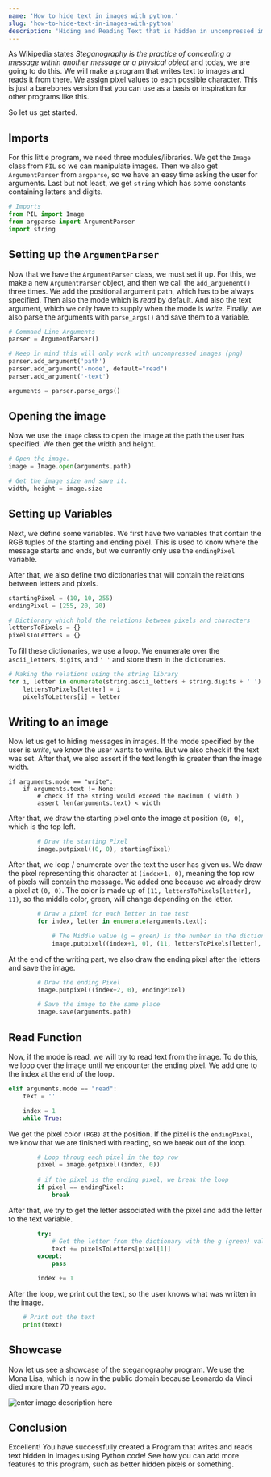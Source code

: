 ```yaml
---
name: 'How to hide text in images with python.'
slug: 'how-to-hide-text-in-images-with-python'
description: 'Hiding and Reading Text that is hidden in uncompressed images with PIL.'
---
```


As Wikipedia states *Steganography is the practice of concealing a message within another message or a physical object* and today, we are going to do this. We will make a program that writes text to images and reads it from there. We assign pixel values to each possible character. This is just a barebones version that you can use as a basis or inspiration for other programs like this.

So let us get started.

## Imports

For this little program, we need three modules/libraries. We get the `Image` class from `PIL` so we can manipulate images. Then we also get `ArgumentParser` from `argparse`, so we have an easy time asking the user for arguments. Last but not least, we get `string` which has some constants containing letters and digits.

```python
# Imports
from PIL import Image
from argparse import ArgumentParser
import string
```

## Setting up the `ArgumentParser`

Now that we have the `ArgumentParser` class, we must set it up. For this, we make a new `ArgumentParser` object, and then we call the `add_arguement()` three times. We add the positional argument path, which has to be always specified. Then also the mode which is *read* by default. And also the text argument, which we only have to supply when the mode is *write*. Finally, we also parse the arguments with `parse_args()` and save them to a variable.

```python
# Command Line Arguments
parser = ArgumentParser()

# Keep in mind this will only work with uncompressed images (png)
parser.add_argument('path')
parser.add_argument('-mode', default="read")
parser.add_argument('-text')

arguments = parser.parse_args()
```

## Opening the image

Now we use the `Image` class to open the image at the path the user has specified. We then get the width and height.

```python
# Open the image.
image = Image.open(arguments.path)

# Get the image size and save it.
width, height = image.size
```

## Setting up Variables

Next, we define some variables. We first have two variables that contain the RGB tuples of the starting and ending pixel. This is used to know where the message starts and ends, but we currently only use the `endingPixel` variable.

After that, we also define two dictionaries that will contain the relations between letters and pixels.

```python
startingPixel = (10, 10, 255)
endingPixel = (255, 20, 20)

# Dictionary which hold the relations between pixels and characters
lettersToPixels = {}
pixelsToLetters = {}
```

To fill these dictionaries, we use a loop. We enumerate over the `ascii_letters`, `digits`, and `' '` and store them in the dictionaries.

```python
# Making the relations using the string library
for i, letter in enumerate(string.ascii_letters + string.digits + ' '):
    lettersToPixels[letter] = i
    pixelsToLetters[i] = letter
```

## Writing to an image

Now let us get to hiding messages in images. If the mode specified by the user is *write*, we know the user wants to write. But we also check if the text was set. After that, we also assert if the text length is greater than the image width.

```
if arguments.mode == "write":
    if arguments.text != None:
		# check if the string would exceed the maximum ( width )
        assert len(arguments.text) < width
```

After that, we draw the starting pixel onto the image at position `(0, 0)`, which is the top left.

```python
		# Draw the starting Pixel
        image.putpixel((0, 0), startingPixel)
```

After that, we loop / enumerate over the text the user has given us. We draw the pixel representing this character at `(index+1, 0)`, meaning the top row of pixels will contain the message. We added one because we already drew a pixel at `(0, 0)`. The color is made up of `(11, lettersToPixels[letter], 11)`, so the middle color, green, will change depending on the letter.

```py
        # Draw a pixel for each letter in the test
        for index, letter in enumerate(arguments.text):

            # The Middle value (g = green) is the number in the dictionary
            image.putpixel((index+1, 0), (11, lettersToPixels[letter], 11))
```

At the end of the writing part, we also draw the ending pixel after the letters and save the image.

```python
		# Draw the ending Pixel
        image.putpixel((index+2, 0), endingPixel)

        # Save the image to the same place
        image.save(arguments.path)
```

## Read Function

Now, if the mode is read, we will try to read text from the image. To do this, we loop over the image until we encounter the ending pixel. We add one to the index at the end of the loop.

```python
elif arguments.mode == "read":
    text = ''

    index = 1
    while True:
```

We get the pixel color `(RGB)` at the position. If the pixel is the `endingPixel`, we know that we are finished with reading, so we break out of the loop.

```python
		# Loop throug each pixel in the top row
        pixel = image.getpixel((index, 0))
		
		# if the pixel is the ending pixel, we break the loop
        if pixel == endingPixel:
            break
```

After that, we try to get the letter associated with the pixel and add the letter to the text variable.

```python
		try:
            # Get the letter from the dictionary with the g (green) value.
            text += pixelsToLetters[pixel[1]]
        except:
            pass

        index += 1
```

After the loop, we print out the text, so the user knows what was written in the image.

```python
    # Print out the text
    print(text)
```

## Showcase

Now let us see a showcase of the steganography program. We use the Mona Lisa, which is now in the public domain because Leonardo da Vinci died more than 70 years ago.

![enter image description here](https://maximmaeder.com/wp-content/uploads/2022/07/stega.gif)


## Conclusion

Excellent! You have successfully created a Program that writes and reads text hidden in images using Python code! See how you can add more features to this program, such as better hidden pixels or something.